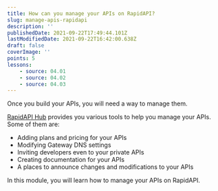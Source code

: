 ```yaml
---
title: How can you manage your APIs on RapidAPI?
slug: manage-apis-rapidapi
description: ''
publishedDate: 2021-09-22T17:49:44.101Z
lastModifiedDate: 2021-09-22T16:42:00.638Z
draft: false
coverImage: ''
points: 5
lessons:
    - source: 04.01
    - source: 04.02
    - source: 04.03
---
```


Once you build your APIs, you will need a way to manage them.

[RapidAPI Hub](https://RapidAPI.com/hub?utm_source=RapidAPI.com/learn&utm_medium=DevRel&utm_campaign=DevRel) provides you various tools to help you manage your APIs. Some of them are:

-   Adding plans and pricing for your APIs
-   Modifying Gateway DNS settings
-   Inviting developers even to your private APIs
-   Creating documentation for your APIs
-   A places to announce changes and modifications to your APIs

In this module, you will learn how to manage your APIs on RapidAPI.
